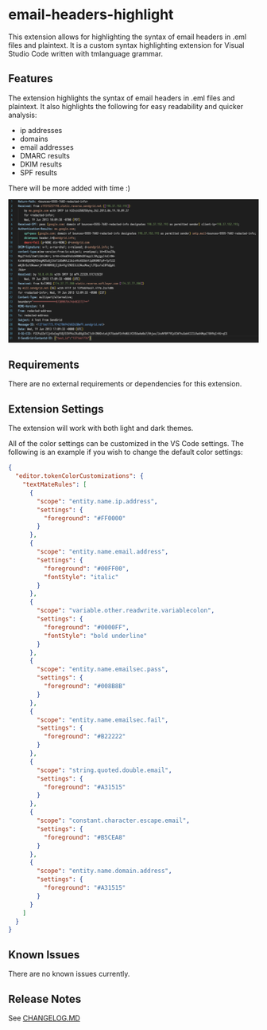 # email-headers-highlight

This extension allows for highlighting the syntax of email headers in .eml files and plaintext. It is a custom syntax highlighting extension for Visual Studio Code written with tmlanguage grammar.

## Features

The extension highlights the syntax of email headers in .eml files and plaintext. It also highlights the following for easy readability and quicker analysis:

- ip addresses
- domains
- email addresses
- DMARC results
- DKIM results
- SPF results

There will be more added with time :)

![email-headers-highlight](./images/example.png)

## Requirements

There are no external requirements or dependencies for this extension.

## Extension Settings

The extension will work with both light and dark themes.

All of the color settings can be customized in the VS Code settings. The following is an example if you wish to change the default color settings:

```json
{
  "editor.tokenColorCustomizations": {
    "textMateRules": [
      {
        "scope": "entity.name.ip.address",
        "settings": {
          "foreground": "#FF0000"
        }
      },
      {
        "scope": "entity.name.email.address",
        "settings": {
          "foreground": "#00FF00",
          "fontStyle": "italic"
        }
      },
      {
        "scope": "variable.other.readwrite.variablecolon",
        "settings": {
          "foreground": "#0000FF",
          "fontStyle": "bold underline"
        }
      },
      {
        "scope": "entity.name.emailsec.pass",
        "settings": {
          "foreground": "#008B8B"
        }
      },
      {
        "scope": "entity.name.emailsec.fail",
        "settings": {
          "foreground": "#B22222"
        }
      },
      {
        "scope": "string.quoted.double.email",
        "settings": {
          "foreground": "#A31515"
        }
      },
      {
        "scope": "constant.character.escape.email",
        "settings": {
          "foreground": "#B5CEA8"
        }
      },
      {
        "scope": "entity.name.domain.address",
        "settings": {
          "foreground": "#A31515"
        }
      }
    ]
  }
}
```

## Known Issues

There are no known issues currently.

## Release Notes

See [CHANGELOG.MD](CHANGELOG.md)